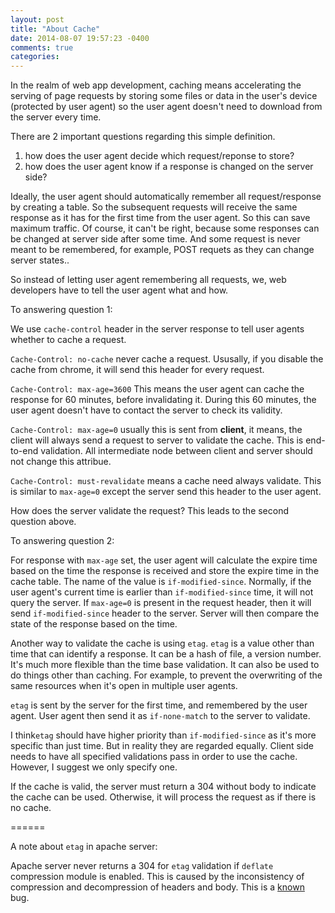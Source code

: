 ```yaml
---
layout: post
title: "About Cache"
date: 2014-08-07 19:57:23 -0400
comments: true
categories:
---
```


In the realm of web app development, caching means accelerating the serving of page requests by storing some files or data in the user's device (protected by user agent) so the user agent doesn't need to download from the server every time. 

There are 2 important questions regarding this simple definition.

1. how does the user agent decide which request/reponse to store?
2. how does the user agent know if a response is changed on the server side? 

Ideally, the user agent should automatically remember all request/response by creating a table. So the subsequent requests will receive the same response as it has for the first time from the user agent. So this can save maximum traffic. Of course, it can't be right, because some responses can be changed at server side after some time. And some request is never meant to be remembered, for example, POST requets as they can change server states..

So instead of letting user agent remembering all requests, we, web developers have to tell the user agent what and how.

To answering question 1:

We use `cache-control` header in the server response to tell user agents whether to cache a request. 

`Cache-Control: no-cache` never cache a request. Ususally, if you disable the cache from chrome, it will send this header for every request.

`Cache-Control: max-age=3600` This means the user agent can cache the response for 60 minutes, before invalidating it. During this 60 minutes, the user agent doesn't have to contact the server to check its validity. 

`Cache-Control: max-age=0` usually this is sent from **client**, it means, the client will always send a request to server to validate the cache. This is end-to-end validation. All intermediate node between client and server should not change this attribue.

`Cache-Control: must-revalidate` means a cache need always validate. This is similar to `max-age=0` except the server send this header to the user agent. 

How does the server validate the request? This leads to the second question above.

To answering question 2:

For response with `max-age` set, the user agent will calculate the expire time based on the time the response is received and store the expire time in the cache table. The name of the value is `if-modified-since`. Normally, if the user agent's current time is earlier than `if-modified-since` time, it will not query the server. If `max-age=0` is present in the request header, then it will send `if-modified-since` header to the server. Server will then compare the state of the response based on the time. 

Another way to validate the cache is using `etag`. `etag` is a value other than time that can identify a response. It can be a hash of file, a version number. It's much more flexible than the time base validation. It can also be used to do things other than caching. For example, to prevent the overwriting of the same resources when it's open in multiple user agents. 

`etag` is sent by the server for the first time, and remembered by the user agent. User agent then send it as `if-none-match` to the server to validate.

I think`etag` should have higher priority than `if-modified-since` as it's more specific than just time. But in reality they are regarded equally. Client side needs to have all specified validations pass in order to use the cache. However, I suggest we only specify one. 

If the cache is valid, the server must return a 304 without body to indicate the cache can be used. Otherwise, it will process the request as if there is no cache.


======

A note about `etag` in apache server:

Apache server never returns a 304 for `etag` validation if `deflate` compression module is enabled. This is caused by the inconsistency of compression and decompression of headers and body. This is a [known](https://issues.apache.org/bugzilla/show_bug.cgi?id=39727) bug.
